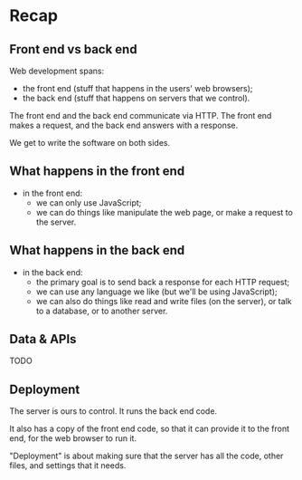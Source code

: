 # Recap

## Front end vs back end

Web development spans:

- the front end (stuff that happens in the users' web browsers);
- the back end (stuff that happens on servers that we control).

The front end and the back end communicate via HTTP. The front end makes a request, and the back end answers with a response.

We get to write the software on both sides.

## What happens in the front end

- in the front end:
  - we can only use JavaScript;
  - we can do things like manipulate the web page, or make a request to the server.

## What happens in the back end

- in the back end:
  - the primary goal is to send back a response for each HTTP request;
  - we can use any language we like (but we'll be using JavaScript);
  - we can also do things like read and write files (on the server), or talk to a database, or to another server.

## Data & APIs

TODO

## Deployment

The server is ours to control. It runs the back end code.

It also has a copy of the front end code, so that it can provide it to the front end, for the web browser to run it.

"Deployment" is about making sure that the server has all the code, other files, and settings that it needs.
